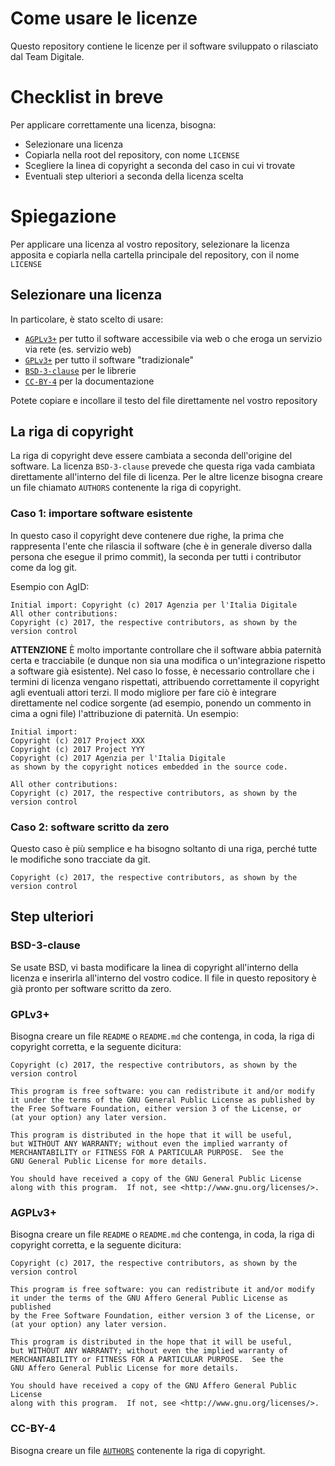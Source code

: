 # Come usare le licenze

Questo repository contiene le licenze per il software sviluppato o rilasciato dal Team Digitale.

# Checklist in breve

Per applicare correttamente una licenza, bisogna:

- Selezionare una licenza
- Copiarla nella root del repository, con nome `LICENSE`
- Scegliere la linea di copyright a seconda del caso in cui vi trovate
- Eventuali step ulteriori a seconda della licenza scelta

# Spiegazione

Per applicare una licenza al vostro repository, selezionare la licenza apposita e copiarla nella cartella principale del repository, con il nome `LICENSE`

## Selezionare una licenza

In particolare, è stato scelto di usare:
- [`AGPLv3+`](AGPLv3+) per tutto il software accessibile via web o che eroga un servizio via rete (es. servizio web)
- [`GPLv3+`](GPLv3+) per tutto il software "tradizionale"
- [`BSD-3-clause`](BSD-3-clause) per le librerie
- [`CC-BY-4`](CC-BY-4) per la documentazione

Potete copiare e incollare il testo del file direttamente nel vostro repository

## La riga di copyright

La riga di copyright deve essere cambiata a seconda dell'origine del software.
La licenza `BSD-3-clause` prevede che questa riga vada cambiata direttamente all'interno del file di licenza. Per le altre licenze bisogna creare un file chiamato `AUTHORS` contenente la riga di copyright.

### Caso 1: importare software esistente
In questo caso il copyright deve contenere due righe, la prima che rappresenta l'ente che rilascia il software (che è in generale diverso dalla persona che esegue il primo commit), la seconda per tutti i contributor come da log git.

Esempio con AgID:
```
Initial import: Copyright (c) 2017 Agenzia per l'Italia Digitale
All other contributions:
Copyright (c) 2017, the respective contributors, as shown by the version control
```

**ATTENZIONE** È molto importante controllare che il software abbia paternità certa e tracciabile (e dunque non sia una modifica o un'integrazione rispetto a software già esistente). Nel caso lo fosse, è necessario controllare che i termini di licenza vengano rispettati, attribuendo correttamente il copyright agli eventuali attori terzi. Il modo migliore per fare ciò è integrare direttamente nel codice sorgente (ad esempio, ponendo un commento in cima a ogni file) l'attribuzione di paternità. Un esempio:
```
Initial import:
Copyright (c) 2017 Project XXX
Copyright (c) 2017 Project YYY
Copyright (c) 2017 Agenzia per l'Italia Digitale
as shown by the copyright notices embedded in the source code.

All other contributions:
Copyright (c) 2017, the respective contributors, as shown by the version control
```

### Caso 2: software scritto da zero
Questo caso è più semplice e ha bisogno soltanto di una riga, perché tutte le modifiche sono tracciate da git.
```
Copyright (c) 2017, the respective contributors, as shown by the version control
```

## Step ulteriori

### BSD-3-clause
Se usate BSD, vi basta modificare la linea di copyright all'interno della licenza e inserirla all'interno del vostro codice. Il file in questo repository è già pronto per software scritto da zero.

### GPLv3+
Bisogna creare un file `README` o `README.md` che contenga, in coda, la riga di copyright corretta, e la seguente dicitura:

```
Copyright (c) 2017, the respective contributors, as shown by the version control

This program is free software: you can redistribute it and/or modify
it under the terms of the GNU General Public License as published by
the Free Software Foundation, either version 3 of the License, or
(at your option) any later version.

This program is distributed in the hope that it will be useful,
but WITHOUT ANY WARRANTY; without even the implied warranty of
MERCHANTABILITY or FITNESS FOR A PARTICULAR PURPOSE.  See the
GNU General Public License for more details.

You should have received a copy of the GNU General Public License
along with this program.  If not, see <http://www.gnu.org/licenses/>.
```
### AGPLv3+
Bisogna creare un file `README` o `README.md` che contenga, in coda, la riga di copyright corretta, e la seguente dicitura:

```
Copyright (c) 2017, the respective contributors, as shown by the version control

This program is free software: you can redistribute it and/or modify
it under the terms of the GNU Affero General Public License as published
by the Free Software Foundation, either version 3 of the License, or
(at your option) any later version.

This program is distributed in the hope that it will be useful,
but WITHOUT ANY WARRANTY; without even the implied warranty of
MERCHANTABILITY or FITNESS FOR A PARTICULAR PURPOSE.  See the
GNU Affero General Public License for more details.

You should have received a copy of the GNU Affero General Public License
along with this program.  If not, see <http://www.gnu.org/licenses/>.
```

### CC-BY-4
Bisogna creare un file [`AUTHORS`](AUTHORS) contenente la riga di copyright.
